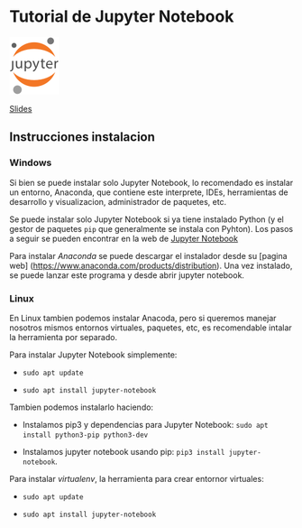 # Tutorial de Jupyter Notebook 


![Logo Jupyter](https://github.com/ieee-frc/jpnb-tutorial/blob/master/Slides/img/main-logo.svg)

[Slides](#)

## Instrucciones instalacion 

### Windows 

Si bien se puede instalar solo Jupyter Notebook, lo recomendado es instalar un 
entorno, Anaconda, que contiene este interprete, IDEs, herramientas de desarrollo 
y visualizacion, administrador de paquetes, etc. 

Se puede instalar solo Jupyter Notebook si ya tiene instalado Python (y el gestor de 
paquetes `pip` que generalmente se instala con Pyhton). Los pasos a seguir se 
pueden encontrar en la web de [Jupyter Notebook](https://jupyter.org/install)


Para instalar *Anaconda* se puede descargar el instalador desde su [pagina web]
(https://www.anaconda.com/products/distribution). Una vez instalado, se puede 
lanzar este programa y desde abrir jupyter notebook. 


### Linux 

En Linux tambien podemos instalar Anacoda, pero si queremos manejar nosotros mismos
entornos virtuales, paquetes, etc, es recomendable intalar la herramienta por separado. 

Para instalar Jupyter Notebook simplemente: 

* `sudo apt update`

* `sudo apt install jupyter-notebook`

 Tambien podemos instalarlo haciendo: 

* Instalamos pip3 y dependencias para Jupyter Notebook: 
`sudo apt install python3-pip python3-dev`

* Instalamos jupyter notebook usando pip: 
`pip3 install jupyter-notebook`. 

Para instalar *virtualenv*, la herramienta para crear entornor virtuales: 

* `sudo apt update`

* `sudo apt install jupyter-notebook`

 
